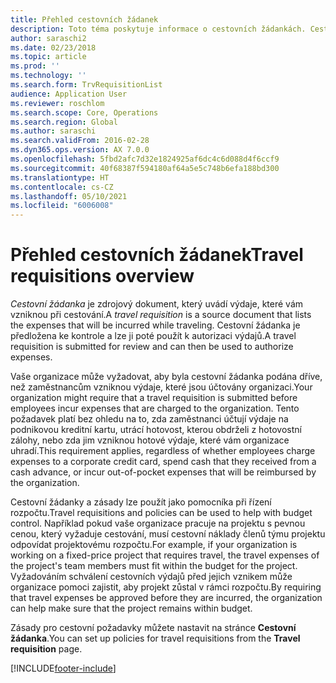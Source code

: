 ```yaml
---
title: Přehled cestovních žádanek
description: Toto téma poskytuje informace o cestovních žádankách. Cestovní žádanka dokumentuje plánované cestovní výdaje.
author: saraschi2
ms.date: 02/23/2018
ms.topic: article
ms.prod: ''
ms.technology: ''
ms.search.form: TrvRequisitionList
audience: Application User
ms.reviewer: roschlom
ms.search.scope: Core, Operations
ms.search.region: Global
ms.author: saraschi
ms.search.validFrom: 2016-02-28
ms.dyn365.ops.version: AX 7.0.0
ms.openlocfilehash: 5fbd2afc7d32e1824925af6dc4c6d088d4f6ccf9
ms.sourcegitcommit: 40f68387f594180af64a5e5c748b6efa188bd300
ms.translationtype: HT
ms.contentlocale: cs-CZ
ms.lasthandoff: 05/10/2021
ms.locfileid: "6006008"
---
```

# <a name="travel-requisitions-overview"></a><span data-ttu-id="50c18-104">Přehled cestovních žádanek</span><span class="sxs-lookup"><span data-stu-id="50c18-104">Travel requisitions overview</span></span>

<span data-ttu-id="50c18-105">*Cestovní žádanka* je zdrojový dokument, který uvádí výdaje, které vám vzniknou při cestování.</span><span class="sxs-lookup"><span data-stu-id="50c18-105">A *travel requisition* is a source document that lists the expenses that will be incurred while traveling.</span></span> <span data-ttu-id="50c18-106">Cestovní žádanka je předložena ke kontrole a lze ji poté použít k autorizaci výdajů.</span><span class="sxs-lookup"><span data-stu-id="50c18-106">A travel requisition is submitted for review and can then be used to authorize expenses.</span></span>

<span data-ttu-id="50c18-107">Vaše organizace může vyžadovat, aby byla cestovní žádanka podána dříve, než zaměstnancům vzniknou výdaje, které jsou účtovány organizaci.</span><span class="sxs-lookup"><span data-stu-id="50c18-107">Your organization might require that a travel requisition is submitted before employees incur expenses that are charged to the organization.</span></span> <span data-ttu-id="50c18-108">Tento požadavek platí bez ohledu na to, zda zaměstnanci účtují výdaje na podnikovou kreditní kartu, utrácí hotovost, kterou obdrželi z hotovostní zálohy, nebo zda jim vzniknou hotové výdaje, které vám organizace uhradí.</span><span class="sxs-lookup"><span data-stu-id="50c18-108">This requirement applies, regardless of whether employees charge expenses to a corporate credit card, spend cash that they received from a cash advance, or incur out-of-pocket expenses that will be reimbursed by the organization.</span></span>

<span data-ttu-id="50c18-109">Cestovní žádanky a zásady lze použít jako pomocníka při řízení rozpočtu.</span><span class="sxs-lookup"><span data-stu-id="50c18-109">Travel requisitions and policies can be used to help with budget control.</span></span> <span data-ttu-id="50c18-110">Například pokud vaše organizace pracuje na projektu s pevnou cenou, který vyžaduje cestování, musí cestovní náklady členů týmu projektu odpovídat projektovému rozpočtu.</span><span class="sxs-lookup"><span data-stu-id="50c18-110">For example, if your organization is working on a fixed-price project that requires travel, the travel expenses of the project's team members must fit within the budget for the project.</span></span> <span data-ttu-id="50c18-111">Vyžadováním schválení cestovních výdajů před jejich vznikem může organizace pomoci zajistit, aby projekt zůstal v rámci rozpočtu.</span><span class="sxs-lookup"><span data-stu-id="50c18-111">By requiring that travel expenses be approved before they are incurred, the organization can help make sure that the project remains within budget.</span></span>

<span data-ttu-id="50c18-112">Zásady pro cestovní požadavky můžete nastavit na stránce **Cestovní žádanka**.</span><span class="sxs-lookup"><span data-stu-id="50c18-112">You can set up policies for travel requisitions from the **Travel requisition** page.</span></span>


[!INCLUDE[footer-include](../includes/footer-banner.md)]